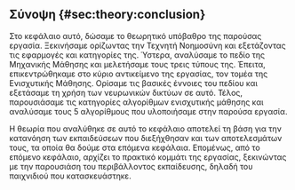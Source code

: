 ## Σύνοψη {#sec:theory:conclusion}

Στο κεφάλαιο αυτό, δώσαμε το θεωρητικό υπόβαθρο της παρούσας εργασία. Ξεκινήσαμε ορίζωντας την Τεχνητή Νοημοσύνη και εξετάζοντας τις εφαρμογές και κατηγορίες της. Ύστερα, αναλύσαμε το πεδίο της Μηχανικής Μάθησης και μελετήσαμε τους τρεις τύπους της. Έπειτα, επικεντρώθηκαμε στο κύριο αντικείμενο της εργασίας, τον τομέα της Ενισχυτικής Μάθησης. Ορίσαμε τις βασικές έννοιες του πεδίου και εξετάσαμε τη χρήση των νευρωνικών δικτύων σε αυτό. Τέλος, παρουσιάσαμε τις κατηγορίες αλγορίθμων ενισχυτικής μάθησης και αναλύσαμε τους 5 αλγορίθμους που υλοποιήσαμε στην παρούσα εργασία.

Η θεωρία που αναλύθηκε σε αυτό το κεφάλαιο αποτελεί τη βάση για την κατανόηση των εκπαιδεύσεων που διεξήχθησαν και των αποτελεσμάτων τους, τα οποία θα δούμε στα επόμενα κεφάλαια. Επομένως, από το επόμενο κεφάλαιο, αρχίζει το πρακτικό κομμάτι της εργασίας, ξεκινώντας με την παρουσιάση του περιβάλλοντος εκπαίδευσης, δηλαδή του παιχνιδιού που κατασκευάστηκε.